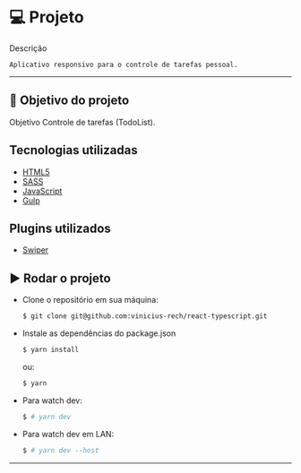 # :computer: Projeto

Descrição

    Aplicativo responsivo para o controle de tarefas pessoal.
---

## :dart: Objetivo do projeto

Objetivo
Controle de tarefas (TodoList).

## Tecnologias utilizadas

- [HTML5](#)
- [SASS](https://sass-lang.com)
- [JavaScript](https://www.javascript.com)
- [Gulp](https://gulpjs.com)

## Plugins utilizados

- [Swiper](https://swiperjs.com)


## :arrow_forward: Rodar o projeto

- Clone o repositório em sua máquina:
    ```sh
    $ git clone git@github.com:vinicius-rech/react-typescript.git
    ```
- Instale as dependências do package.json
    ```sh
    $ yarn install
    ```
   ou:
    ```sh
    $ yarn
    ```
- Para watch dev:
    ```sh
    $ # yarn dev
    ```
- Para watch dev em LAN:
    ```sh
    $ # yarn dev --host
    ```
---
